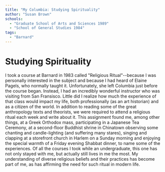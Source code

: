 ```yaml
---
title: "My Columbia: Studying Spirituality"
author: "Susan Brown"
schools:
  - "Graduate School of Arts and Sciences 1989"
  - "School of General Studies 1984"
tags:
  - "Barnard"
---
```


# Studying Spirituality

I took a course at Barnard in 1983 called "Religious Ritual"--because I was personally interested in the subject and because I had heard of Elaine Pagels, who normally taught it. Unfortunately, she left Columbia just before the course began. Instead, I had an incredibly  wonderful instructor who was visiting from San Fransisco. Little did I realize how much the experience of that class would impact my life, both professionally (as an art historian) and as a citizen of the world. In addition to reading some of the great anthropology texts and theorists, we were required to attend a religious ritual each week and write about it.  This assignment found me, among other things, at a Greek Orthodox mass, participating in a Japanese Tea Ceremony, at a second-floor Buddhist shrine in Chinatown observing some chanting and candle-lighting (and suffering many stares), singing and clapping at a storefront church in Harlem on a Sunday morning and enjoying the special warmth of a Friday evening Shabbat dinner, to name some of the experiences. Of all the courses I took while an undergraduate, this one has not only stayed with me, but actually still lives in me the most. My understanding of diverse religious beliefs and their practices has become part of me, as has affirming the need for such ritual in modern life.
